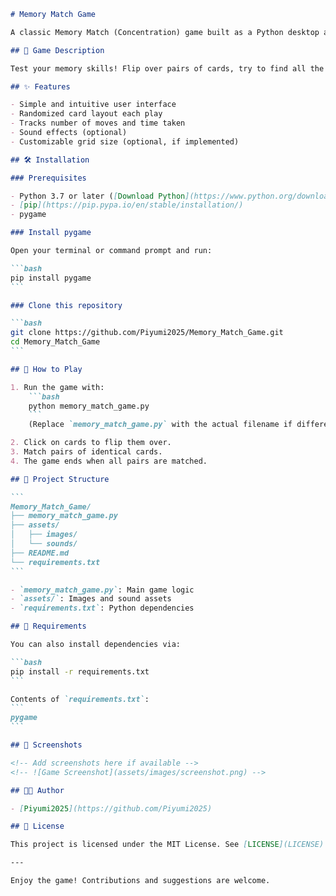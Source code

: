 ````markdown name=README.md
# Memory Match Game

A classic Memory Match (Concentration) game built as a Python desktop application using the [pygame](https://www.pygame.org/) library.

## 🧩 Game Description

Test your memory skills! Flip over pairs of cards, try to find all the matching pairs, and challenge yourself to complete the game in the fewest moves and shortest time. Great for players of all ages.

## ✨ Features

- Simple and intuitive user interface
- Randomized card layout each play
- Tracks number of moves and time taken
- Sound effects (optional)
- Customizable grid size (optional, if implemented)

## 🛠️ Installation

### Prerequisites

- Python 3.7 or later ([Download Python](https://www.python.org/downloads/))
- [pip](https://pip.pypa.io/en/stable/installation/)
- pygame

### Install pygame

Open your terminal or command prompt and run:

```bash
pip install pygame
```

### Clone this repository

```bash
git clone https://github.com/Piyumi2025/Memory_Match_Game.git
cd Memory_Match_Game
```

## 🚀 How to Play

1. Run the game with:
    ```bash
    python memory_match_game.py
    ```
    (Replace `memory_match_game.py` with the actual filename if different.)

2. Click on cards to flip them over.
3. Match pairs of identical cards.
4. The game ends when all pairs are matched.

## 📂 Project Structure

```
Memory_Match_Game/
├── memory_match_game.py
├── assets/
│   ├── images/
│   └── sounds/
├── README.md
└── requirements.txt
```

- `memory_match_game.py`: Main game logic
- `assets/`: Images and sound assets
- `requirements.txt`: Python dependencies

## 📝 Requirements

You can also install dependencies via:

```bash
pip install -r requirements.txt
```

Contents of `requirements.txt`:
```
pygame
```

## 📸 Screenshots

<!-- Add screenshots here if available -->
<!-- ![Game Screenshot](assets/images/screenshot.png) -->

## 👩‍💻 Author

- [Piyumi2025](https://github.com/Piyumi2025)

## 🪪 License

This project is licensed under the MIT License. See [LICENSE](LICENSE) for details.

---

Enjoy the game! Contributions and suggestions are welcome.
````